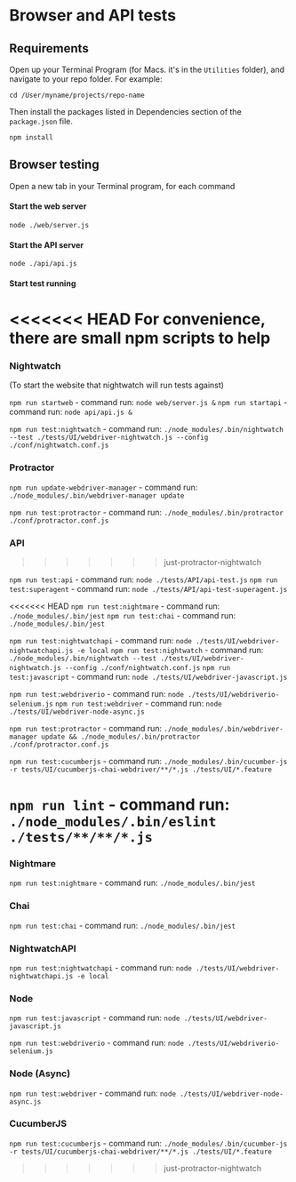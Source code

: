 # Browser and API tests

## Requirements
Open up your Terminal Program (for Macs. it's in the `Utilities` folder), and navigate to your repo folder. For example:
```
cd /User/myname/projects/repo-name
```
Then install the packages listed in Dependencies section of the `package.json` file.
```
npm install
```

## Browser testing

Open a new tab in your Terminal program, for each command

#### Start the web server
```
node ./web/server.js
```

#### Start the API server
```
node ./api/api.js
```

#### Start test running

<<<<<<< HEAD
For convenience, there are small npm scripts to help
=======

### Nightwatch

(To start the website that nightwatch will run tests against)

`npm run startweb` - command run: `node web/server.js &`
`npm run startapi` - command run: `node api/api.js &`

`npm run test:nightwatch` - command run: `./node_modules/.bin/nightwatch --test ./tests/UI/webdriver-nightwatch.js --config ./conf/nightwatch.conf.js`

### Protractor

`npm run update-webdriver-manager` - command run: `./node_modules/.bin/webdriver-manager update`

`npm run test:protractor` - command run: `./node_modules/.bin/protractor ./conf/protractor.conf.js`


### API
>>>>>>> just-protractor-nightwatch

`npm run test:api` - command run: `node ./tests/API/api-test.js`
`npm run test:superagent` - command run: `node ./tests/API/api-test-superagent.js`

<<<<<<< HEAD
`npm run test:nightmare` - command run: `./node_modules/.bin/jest`
`npm run test:chai` - command run: `./node_modules/.bin/jest`

`npm run test:nightwatchapi` - command run: `node ./tests/UI/webdriver-nightwatchapi.js -e local`
`npm run test:nightwatch` - command run: `./node_modules/.bin/nightwatch --test ./tests/UI/webdriver-nightwatch.js --config ./conf/nightwatch.conf.js`
`npm run test:javascript` - command run: `node ./tests/UI/webdriver-javascript.js`

`npm run test:webdriverio` - command run: `node ./tests/UI/webdriverio-selenium.js`
`npm run test:webdriver` - command run: `node ./tests/UI/webdriver-node-async.js`

`npm run test:protractor` - command run: `./node_modules/.bin/webdriver-manager update && ./node_modules/.bin/protractor ./conf/protractor.conf.js`

`npm run test:cucumberjs` - command run: `./node_modules/.bin/cucumber-js -r tests/UI/cucumberjs-chai-webdriver/**/*.js ./tests/UI/*.feature`

`npm run lint` - command run: `./node_modules/.bin/eslint ./tests/**/**/*.js`
=======
### Nightmare

`npm run test:nightmare` - command run: `./node_modules/.bin/jest`

### Chai

`npm run test:chai` - command run: `./node_modules/.bin/jest`

### NightwatchAPI

`npm run test:nightwatchapi` - command run: `node ./tests/UI/webdriver-nightwatchapi.js -e local`

### Node

`npm run test:javascript` - command run: `node ./tests/UI/webdriver-javascript.js`


`npm run test:webdriverio` - command run: `node ./tests/UI/webdriverio-selenium.js`

### Node (Async)

`npm run test:webdriver` - command run: `node ./tests/UI/webdriver-node-async.js`

### CucumberJS

`npm run test:cucumberjs` - command run: `./node_modules/.bin/cucumber-js -r tests/UI/cucumberjs-chai-webdriver/**/*.js ./tests/UI/*.feature`
>>>>>>> just-protractor-nightwatch
